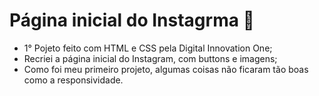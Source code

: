 # Página inicial do Instagrma 🤳

- 1° Pojeto feito com HTML e CSS pela Digital Innovation One;
- Recriei a página inicial do Instagram, com buttons e imagens;
- Como foi meu primeiro projeto, algumas coisas não ficaram tão boas como a responsividade.
